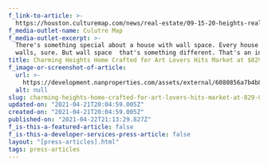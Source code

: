 ```yaml
---
f_link-to-article: >-
  https://houston.culturemap.com/news/real-estate/09-15-20-heights-real-estate-home-for-sale-419-oxford-street-nan-company/?utm_source=daily-digest&utm_medium=email&utm_campaign=website#slide=2
f_media-outlet-name: Culutre Map
f_media-outlet-excerpt: >-
  There's something special about a house with wall space. Every house has
  walls, sure. But wall space  that's something different. That's an indicator
title: Charming Heights Home Crafted for Art Lovers Hits Market at $829,000
f_image-or-screenshot-of-article:
  url: >-
    https://development.nanproperties.com/assets/external/6080856a7b4b8c7f053ba6e7_screen_shot_2021-04-21_at_10.56.00_AM.png
  alt: null
slug: charming-heights-home-crafted-for-art-lovers-hits-market-at-829-000
updated-on: "2021-04-21T20:04:59.005Z"
created-on: "2021-04-21T20:04:59.005Z"
published-on: "2021-04-22T21:13:29.827Z"
f_is-this-a-featured-article: false
f_is-this-a-developer-services-press-article: false
layout: "[press-articles].html"
tags: press-articles
---
```

